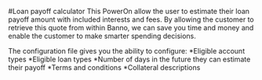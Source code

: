 #Loan payoff calculator
This PowerOn allow the user to estimate their loan payoff amount with included interests and fees. By allowing the customer to retrieve this quote from within Banno, we can save you time and money and enable the customer to make smarter spending decisions. 

The configuration file gives you the ability to configure: 
*Eligible account types
*Eligible loan types
*Number of days in the future they can estimate their payoff
*Terms and conditions
*Collateral descriptions
